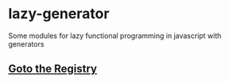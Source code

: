 
# lazy-generator

Some modules for lazy functional programming in javascript with generators

## [Goto the Registry](https://github.com/jb55/lazy-generator/wiki/Registry)

